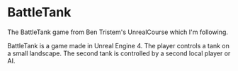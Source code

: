 # BattleTank
The BattleTank game from Ben Tristem's UnrealCourse which I'm following.

BattleTank is a game made in Unreal Engine 4. The player controls a tank on a small landscape. The second tank is controlled by a second local player or AI.
